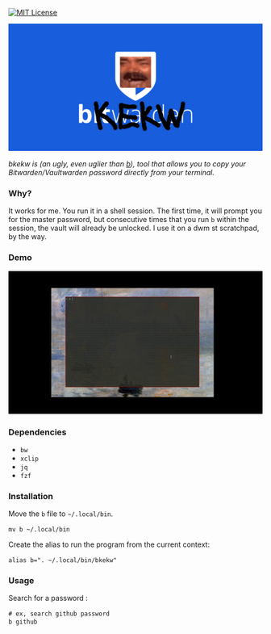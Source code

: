 [![MIT License](https://img.shields.io/badge/license-MIT-green)](https://choosealicense.com/licenses/mit/)

![image](b.png)

*bkekw is (an ugly, even uglier than [b](https://github.com/LeBaronDeCharlus/b)), tool that allows you to copy your Bitwarden/Vaultwarden password directly from your terminal.*

### Why?

It works for me. You run it in a shell session. The first time, it will prompt you for the master password, but consecutive times that you run `b` within the session, the vault will already be unlocked. I use it on a dwm st scratchpad, by the way.

### Demo

![](b.gif)

### Dependencies

- `bw`
- `xclip`
- `jq`
- `fzf`

### Installation

Move the `b` file to `~/.local/bin`.

```shell
mv b ~/.local/bin
```

Create the alias to run the program from the current context:
```shell
alias b=". ~/.local/bin/bkekw"
```

### Usage
Search for a password :
```shell
# ex, search github password
b github
```

